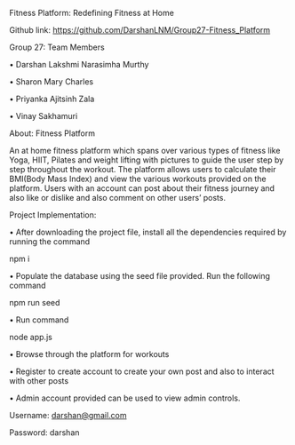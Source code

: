 Fitness Platform: Redefining Fitness at Home

Github link: https://github.com/DarshanLNM/Group27-Fitness_Platform

Group 27: Team Members

•	Darshan Lakshmi Narasimha Murthy

•	Sharon Mary Charles

•	Priyanka Ajitsinh Zala

•	Vinay Sakhamuri

About: Fitness Platform

An at home fitness platform which spans over various types of fitness like Yoga, HIIT, Pilates and weight lifting with pictures to guide the user step by step throughout the workout. The platform allows users to calculate their BMI(Body Mass Index) and view the various workouts provided on the platform. Users with an account can post about their fitness journey and also like or dislike and also comment on other users’ posts.

Project Implementation:

•	After downloading the project file, install all the dependencies required by running the command   

npm i

•	Populate the database using the seed file provided. Run the following command 

npm run seed

•	Run command 

node app.js

•	Browse through the platform for workouts

•	Register to create account to create your own post and also to interact with other posts

•	Admin account provided can be used to view admin controls.

Username: darshan@gmail.com

Password: darshan

